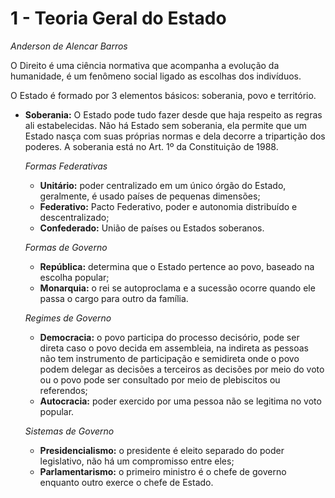 # 1 - Teoria Geral do Estado

*Anderson de Alencar Barros*



O Direito é uma ciência normativa que acompanha a evolução da humanidade, é um fenômeno social ligado as escolhas dos indivíduos. 

O Estado é formado por 3 elementos básicos: soberania, povo e território.

- **Soberania:** O Estado pode tudo fazer desde que haja respeito as regras ali estabelecidas. Não há Estado sem soberania, ela permite que um Estado nasça com suas próprias normas e dela decorre a tripartição dos poderes. A soberania está no Art. 1º da Constituição de 1988.

  *Formas Federativas*
    * **Unitário:** poder centralizado em um único órgão do Estado, geralmente, é usado países de pequenas dimensões;
    * **Federativo:** Pacto Federativo, poder e autonomia distribuído e descentralizado; 
    * **Confederado:** União de países ou Estados soberanos.

  *Formas de Governo*
  
    * **República:** determina que o Estado pertence ao povo, baseado na escolha popular;
  * **Monarquia:** o rei se autoproclama e a sucessão ocorre quando ele passa o cargo para outro da família. 
  
  *Regimes de Governo*
    * **Democracia:** o povo participa do processo decisório, pode ser direta caso o povo decida em assembleia, na indireta as pessoas não tem instrumento de participação e semidireta onde o povo podem delegar as decisões a terceiros as decisões por meio do voto ou o povo pode ser consultado por meio de plebiscitos ou referendos;
    * **Autocracia:** poder exercido por uma pessoa não se legitima no voto popular.
  
  *Sistemas de Governo*
    - **Presidencialismo:** o presidente é eleito separado do poder legislativo, não há um compromisso entre eles;
  - **Parlamentarismo:** o primeiro ministro é o chefe de governo enquanto outro exerce o chefe de Estado. 
  
  







